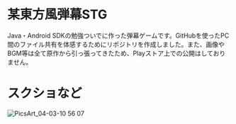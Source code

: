 # 某東方風弾幕STG
Java・Android SDKの勉強ついでに作った弾幕ゲームです。GitHubを使ったPC間のファイル共有を体感するためにリポジトリを作成しました。また、画像やBGM等は全て原作から引っ張ってきたため、Playストア上での公開はしておりません。

# スクショなど
![PicsArt_04-03-10 56 07](https://user-images.githubusercontent.com/53967490/78368356-7a2af500-75fe-11ea-8181-85841be784a1.jpg)
